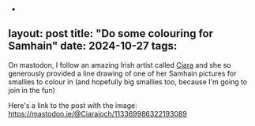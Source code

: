 -
layout: post
title: "Do some colouring for Samhain"
date: 2024-10-27
tags: 
---

On mastodon, I follow an amazing Irish artist called [Ciara](https://mastodon.ie/@Ciaraioch) and she so generously provided a line drawing of one of her Samhain pictures for smallies to colour in (and hopefully big smallies too, because I'm going to join in the fun) 

Here's a link to the post with the image:  
https://mastodon.ie/@Ciaraioch/113369986322193089